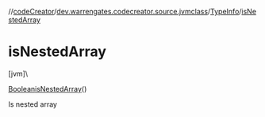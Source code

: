 //[codeCreator](../../../index.md)/[dev.warrengates.codecreator.source.jvmclass](../index.md)/[TypeInfo](index.md)/[isNestedArray](is-nested-array.md)

# isNestedArray

[jvm]\

[Boolean](https://docs.oracle.com/javase/8/docs/api/java/lang/Boolean.html)[isNestedArray](is-nested-array.md)()

Is nested array
